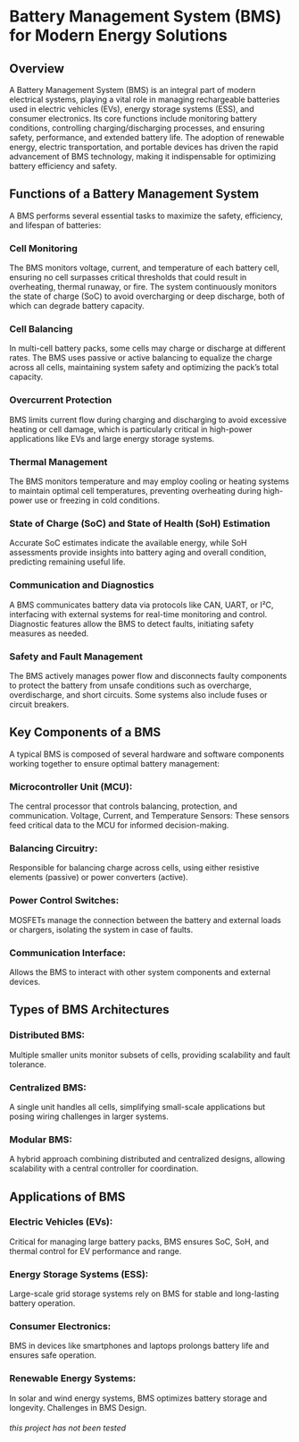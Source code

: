# Battery Management System (BMS) for Modern Energy Solutions
## Overview
A Battery Management System (BMS) is an integral part of modern electrical systems, playing a vital role in managing rechargeable batteries used in electric vehicles (EVs), energy storage systems (ESS), and consumer electronics. Its core functions include monitoring battery conditions, controlling charging/discharging processes, and ensuring safety, performance, and extended battery life. The adoption of renewable energy, electric transportation, and portable devices has driven the rapid advancement of BMS technology, making it indispensable for optimizing battery efficiency and safety.

## Functions of a Battery Management System
A BMS performs several essential tasks to maximize the safety, efficiency, and lifespan of batteries:

### Cell Monitoring
The BMS monitors voltage, current, and temperature of each battery cell, ensuring no cell surpasses critical thresholds that could result in overheating, thermal runaway, or fire. The system continuously monitors the state of charge (SoC) to avoid overcharging or deep discharge, both of which can degrade battery capacity.

### Cell Balancing
In multi-cell battery packs, some cells may charge or discharge at different rates. The BMS uses passive or active balancing to equalize the charge across all cells, maintaining system safety and optimizing the pack’s total capacity.

### Overcurrent Protection
BMS limits current flow during charging and discharging to avoid excessive heating or cell damage, which is particularly critical in high-power applications like EVs and large energy storage systems.

### Thermal Management
The BMS monitors temperature and may employ cooling or heating systems to maintain optimal cell temperatures, preventing overheating during high-power use or freezing in cold conditions.

### State of Charge (SoC) and State of Health (SoH) Estimation
Accurate SoC estimates indicate the available energy, while SoH assessments provide insights into battery aging and overall condition, predicting remaining useful life.

### Communication and Diagnostics
A BMS communicates battery data via protocols like CAN, UART, or I²C, interfacing with external systems for real-time monitoring and control. Diagnostic features allow the BMS to detect faults, initiating safety measures as needed.

### Safety and Fault Management
The BMS actively manages power flow and disconnects faulty components to protect the battery from unsafe conditions such as overcharge, overdischarge, and short circuits. Some systems also include fuses or circuit breakers.

## Key Components of a BMS
A typical BMS is composed of several hardware and software components working together to ensure optimal battery management:

### Microcontroller Unit (MCU): 
The central processor that controls balancing, protection, and communication.
Voltage, Current, and Temperature Sensors: These sensors feed critical data to the MCU for informed decision-making.
### Balancing Circuitry: 
Responsible for balancing charge across cells, using either resistive elements (passive) or power converters (active).
### Power Control Switches: 
MOSFETs manage the connection between the battery and external loads or chargers, isolating the system in case of faults.
### Communication Interface:
Allows the BMS to interact with other system components and external devices.
## Types of BMS Architectures
### Distributed BMS: 
Multiple smaller units monitor subsets of cells, providing scalability and fault tolerance.
### Centralized BMS: 
A single unit handles all cells, simplifying small-scale applications but posing wiring challenges in larger systems.
### Modular BMS: 
A hybrid approach combining distributed and centralized designs, allowing scalability with a central controller for coordination.
## Applications of BMS
### Electric Vehicles (EVs): 
Critical for managing large battery packs, BMS ensures SoC, SoH, and thermal control for EV performance and range.
### Energy Storage Systems (ESS):
Large-scale grid storage systems rely on BMS for stable and long-lasting battery operation.
### Consumer Electronics: 
BMS in devices like smartphones and laptops prolongs battery life and ensures safe operation.
### Renewable Energy Systems:
In solar and wind energy systems, BMS optimizes battery storage and longevity.
Challenges in BMS Design.


###### this project has not been tested
